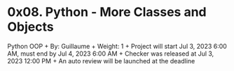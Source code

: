 # 0x08. Python - More Classes and Objects
Python OOP
    + By: Guillaume
    + Weight: 1
    + Project will start Jul 3, 2023 6:00 AM, must end by Jul 4, 2023 6:00 AM
    + Checker was released at Jul 3, 2023 12:00 PM
    + An auto review will be launched at the deadline
